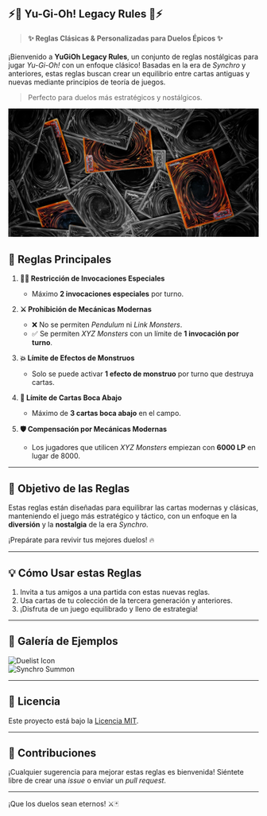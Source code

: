 
## ⚡️🎴 Yu-Gi-Oh! Legacy Rules 🎴⚡️  

>#### ✨ Reglas Clásicas & Personalizadas para Duelos Épicos ✨

¡Bienvenido a **YuGiOh Legacy Rules**, un conjunto de reglas nostálgicas para jugar *Yu-Gi-Oh!* con un enfoque clásico! Basadas en la era de *Synchro* y anteriores, estas reglas buscan crear un equilibrio entre cartas antiguas y nuevas mediante principios de teoría de juegos.

> Perfecto para duelos más estratégicos y nostálgicos.

![Yu-Gi-Oh!](./images/cards-color-black-white.jpg)

## 🚩 **Reglas Principales**

1. **🧙‍♂️ Restricción de Invocaciones Especiales**  
   - Máximo **2 invocaciones especiales** por turno.
   
2. **⚔️ Prohibición de Mecánicas Modernas**  
   - ❌ No se permiten *Pendulum* ni *Link Monsters*.  
   - ✅ Se permiten *XYZ Monsters* con un límite de **1 invocación por turno**.

3. **💥 Límite de Efectos de Monstruos**  
   - Solo se puede activar **1 efecto de monstruo** por turno que destruya cartas.

4. **📜 Límite de Cartas Boca Abajo**  
   - Máximo de **3 cartas boca abajo** en el campo.

5. **🛡️ Compensación por Mecánicas Modernas**  
   - Los jugadores que utilicen *XYZ Monsters* empiezan con **6000 LP** en lugar de 8000.

---

## 🌟 **Objetivo de las Reglas**

Estas reglas están diseñadas para equilibrar las cartas modernas y clásicas, manteniendo el juego más estratégico y táctico, con un enfoque en la **diversión** y la **nostalgia** de la era *Synchro*. 

¡Prepárate para revivir tus mejores duelos! 🔥

---

## 💡 **Cómo Usar estas Reglas**

1. Invita a tus amigos a una partida con estas nuevas reglas.
2. Usa cartas de tu colección de la tercera generación y anteriores.
3. ¡Disfruta de un juego equilibrado y lleno de estrategia!

---

## 📸 **Galería de Ejemplos**

![Duelist Icon](https://example.com/imagen1.png)  
![Synchro Summon](https://example.com/imagen2.png)

---

## 📜 **Licencia**

Este proyecto está bajo la [Licencia MIT](LICENSE).

---

## 👥 **Contribuciones**

¡Cualquier sugerencia para mejorar estas reglas es bienvenida! Siéntete libre de crear una *issue* o enviar un *pull request*.

---

¡Que los duelos sean eternos! ⚔️🃏